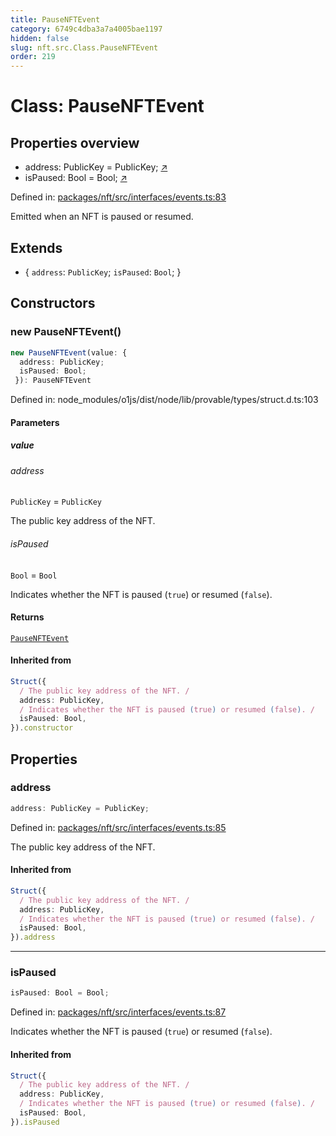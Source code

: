 ```yaml
---
title: PauseNFTEvent
category: 6749c4dba3a7a4005bae1197
hidden: false
slug: nft.src.Class.PauseNFTEvent
order: 219
---
```


# Class: PauseNFTEvent

## Properties overview

- address:  PublicKey = PublicKey; [↗](#address)
- isPaused:  Bool = Bool; [↗](#ispaused)

Defined in: [packages/nft/src/interfaces/events.ts:83](https://github.com/zkcloudworker/minatokens-lib/blob/main/packages/nft/src/interfaces/events.ts#L83)

Emitted when an NFT is paused or resumed.

## Extends

- \{
  `address`: `PublicKey`;
  `isPaused`: `Bool`;
 \}

## Constructors

### new PauseNFTEvent()

```ts
new PauseNFTEvent(value: {
  address: PublicKey;
  isPaused: Bool;
 }): PauseNFTEvent
```

Defined in: node\_modules/o1js/dist/node/lib/provable/types/struct.d.ts:103

#### Parameters

##### value

###### address

`PublicKey` = `PublicKey`

The public key address of the NFT.

###### isPaused

`Bool` = `Bool`

Indicates whether the NFT is paused (`true`) or resumed (`false`).

#### Returns

[`PauseNFTEvent`](nftsrcclasspausenftevent)

#### Inherited from

```ts
Struct({
  / The public key address of the NFT. /
  address: PublicKey,
  / Indicates whether the NFT is paused (true) or resumed (false). /
  isPaused: Bool,
}).constructor
```

## Properties

### address

```ts
address: PublicKey = PublicKey;
```

Defined in: [packages/nft/src/interfaces/events.ts:85](https://github.com/zkcloudworker/minatokens-lib/blob/main/packages/nft/src/interfaces/events.ts#L85)

The public key address of the NFT.

#### Inherited from

```ts
Struct({
  / The public key address of the NFT. /
  address: PublicKey,
  / Indicates whether the NFT is paused (true) or resumed (false). /
  isPaused: Bool,
}).address
```

***

### isPaused

```ts
isPaused: Bool = Bool;
```

Defined in: [packages/nft/src/interfaces/events.ts:87](https://github.com/zkcloudworker/minatokens-lib/blob/main/packages/nft/src/interfaces/events.ts#L87)

Indicates whether the NFT is paused (`true`) or resumed (`false`).

#### Inherited from

```ts
Struct({
  / The public key address of the NFT. /
  address: PublicKey,
  / Indicates whether the NFT is paused (true) or resumed (false). /
  isPaused: Bool,
}).isPaused
```
